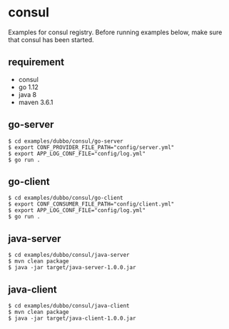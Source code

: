 # consul

Examples for consul registry. Before running examples below, make sure that consul has been started.

## requirement

- consul
- go 1.12
- java 8
- maven 3.6.1

## go-server

```
$ cd examples/dubbo/consul/go-server
$ export CONF_PROVIDER_FILE_PATH="config/server.yml"
$ export APP_LOG_CONF_FILE="config/log.yml"
$ go run .
```

## go-client

```
$ cd examples/dubbo/consul/go-client
$ export CONF_CONSUMER_FILE_PATH="config/client.yml"
$ export APP_LOG_CONF_FILE="config/log.yml"
$ go run .
```

## java-server

```
$ cd examples/dubbo/consul/java-server
$ mvn clean package
$ java -jar target/java-server-1.0.0.jar
```

## java-client

```
$ cd examples/dubbo/consul/java-client
$ mvn clean package
$ java -jar target/java-client-1.0.0.jar
```